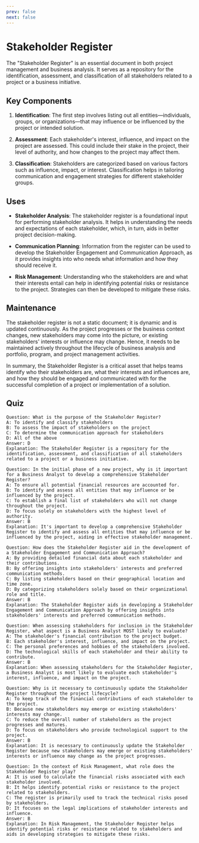```yaml
---
prev: false
next: false
---
```


# Stakeholder Register

The "Stakeholder Register" is an essential document in both project management and business analysis. It serves as a repository for the identification, assessment, and classification of all stakeholders related to a project or a business initiative.

## Key Components

1. **Identification**: The first step involves listing out all entities—individuals, groups, or organizations—that may influence or be influenced by the project or intended solution.

2. **Assessment**: Each stakeholder's interest, influence, and impact on the project are assessed. This could include their stake in the project, their level of authority, and how changes to the project may affect them.

3. **Classification**: Stakeholders are categorized based on various factors such as influence, impact, or interest. Classification helps in tailoring communication and engagement strategies for different stakeholder groups.

## Uses

- **Stakeholder Analysis**: The stakeholder register is a foundational input for performing stakeholder analysis. It helps in understanding the needs and expectations of each stakeholder, which, in turn, aids in better project decision-making.
- **Communication Planning**: Information from the register can be used to develop the Stakeholder Engagement and Communication Approach, as it provides insights into who needs what information and how they should receive it.

- **Risk Management**: Understanding who the stakeholders are and what their interests entail can help in identifying potential risks or resistance to the project. Strategies can then be developed to mitigate these risks.

## Maintenance

The stakeholder register is not a static document; it is dynamic and is updated continuously. As the project progresses or the business context changes, new stakeholders may come into the picture, or existing stakeholders' interests or influence may change. Hence, it needs to be maintained actively throughout the lifecycle of business analysis and portfolio, program, and project management activities.

In summary, the Stakeholder Register is a critical asset that helps teams identify who their stakeholders are, what their interests and influences are, and how they should be engaged and communicated with for the successful completion of a project or implementation of a solution.

## Quiz

```quiz
Question: What is the purpose of the Stakeholder Register?
A: To identify and classify stakeholders
B: To assess the impact of stakeholders on the project
C: To determine the communication approach for stakeholders
D: All of the above
Answer: D
Explanation: The Stakeholder Register is a repository for the identification, assessment, and classification of all stakeholders related to a project or a business initiative.

Question: In the initial phase of a new project, why is it important for a Business Analyst to develop a comprehensive Stakeholder Register?
A: To ensure all potential financial resources are accounted for.
B: To identify and assess all entities that may influence or be influenced by the project.
C: To establish a final list of stakeholders who will not change throughout the project.
D: To focus solely on stakeholders with the highest level of authority.
Answer: B
Explanation: It's important to develop a comprehensive Stakeholder Register to identify and assess all entities that may influence or be influenced by the project, aiding in effective stakeholder management.

Question: How does the Stakeholder Register aid in the development of a Stakeholder Engagement and Communication Approach?
A: By providing detailed financial data about each stakeholder and their contributions.
B: By offering insights into stakeholders' interests and preferred communication methods.
C: By listing stakeholders based on their geographical location and time zone.
D: By categorizing stakeholders solely based on their organizational role and title.
Answer: B
Explanation: The Stakeholder Register aids in developing a Stakeholder Engagement and Communication Approach by offering insights into stakeholders' interests and preferred communication methods.

Question: When assessing stakeholders for inclusion in the Stakeholder Register, what aspect is a Business Analyst MOST likely to evaluate?
A: The stakeholder's financial contribution to the project budget.
B: Each stakeholder's interest, influence, and impact on the project.
C: The personal preferences and hobbies of the stakeholders involved.
D: The technological skills of each stakeholder and their ability to contribute.
Answer: B
Explanation: When assessing stakeholders for the Stakeholder Register, a Business Analyst is most likely to evaluate each stakeholder's interest, influence, and impact on the project.

Question: Why is it necessary to continuously update the Stakeholder Register throughout the project lifecycle?
A: To keep track of the financial contributions of each stakeholder to the project.
B: Because new stakeholders may emerge or existing stakeholders' interests may change.
C: To reduce the overall number of stakeholders as the project progresses and matures.
D: To focus on stakeholders who provide technological support to the project.
Answer: B
Explanation: It is necessary to continuously update the Stakeholder Register because new stakeholders may emerge or existing stakeholders' interests or influence may change as the project progresses.

Question: In the context of Risk Management, what role does the Stakeholder Register play?
A: It is used to calculate the financial risks associated with each stakeholder involved.
B: It helps identify potential risks or resistance to the project related to stakeholders.
C: The register is primarily used to track the technical risks posed by stakeholders.
D: It focuses on the legal implications of stakeholder interests and influence.
Answer: B
Explanation: In Risk Management, the Stakeholder Register helps identify potential risks or resistance related to stakeholders and aids in developing strategies to mitigate these risks.

```
